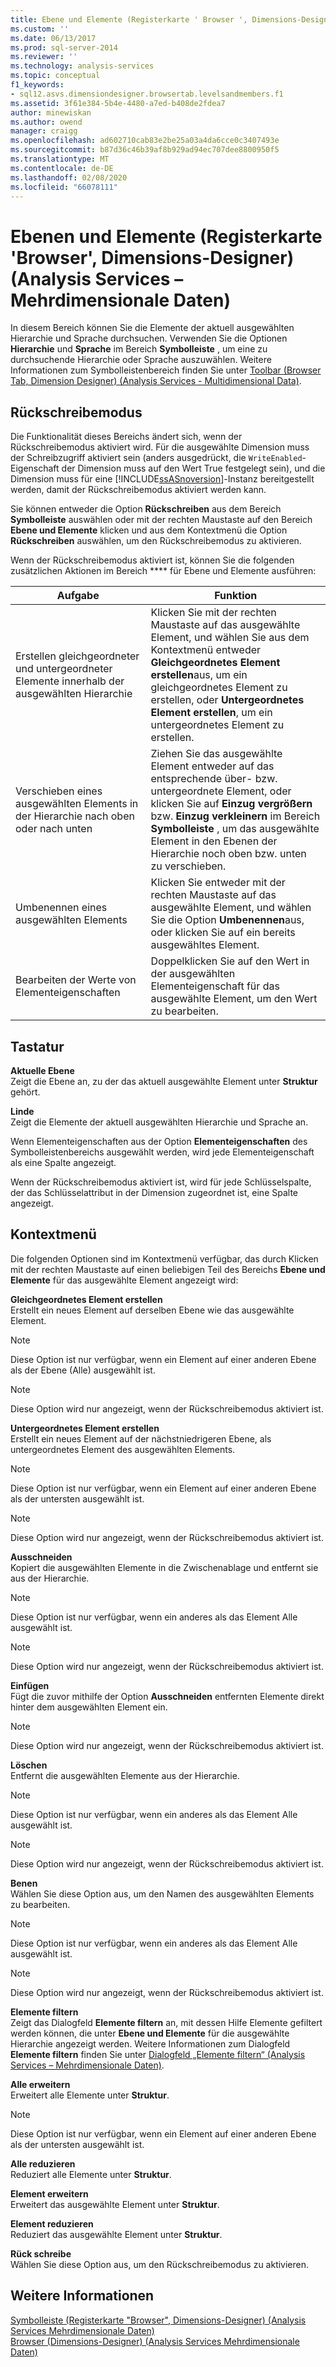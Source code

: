 ```yaml
---
title: Ebene und Elemente (Registerkarte ' Browser ', Dimensions-Designer) (Analysis Services-Mehrdimensionale Daten) | Microsoft-Dokumentation
ms.custom: ''
ms.date: 06/13/2017
ms.prod: sql-server-2014
ms.reviewer: ''
ms.technology: analysis-services
ms.topic: conceptual
f1_keywords:
- sql12.asvs.dimensiondesigner.browsertab.levelsandmembers.f1
ms.assetid: 3f61e384-5b4e-4480-a7ed-b408de2fdea7
author: minewiskan
ms.author: owend
manager: craigg
ms.openlocfilehash: ad602710cab83e2be25a03a4da6cce0c3407493e
ms.sourcegitcommit: b87d36c46b39af8b929ad94ec707dee8800950f5
ms.translationtype: MT
ms.contentlocale: de-DE
ms.lasthandoff: 02/08/2020
ms.locfileid: "66078111"
---
```

# <a name="level-and-members-browser-tab-dimension-designer-analysis-services---multidimensional-data"></a>Ebenen und Elemente (Registerkarte 'Browser', Dimensions-Designer) (Analysis Services – Mehrdimensionale Daten)
  In diesem Bereich können Sie die Elemente der aktuell ausgewählten Hierarchie und Sprache durchsuchen. Verwenden Sie die Optionen **Hierarchie** und **Sprache** im Bereich **Symbolleiste** , um eine zu durchsuchende Hierarchie oder Sprache auszuwählen. Weitere Informationen zum Symbolleistenbereich finden Sie unter [Toolbar &#40;Browser Tab, Dimension Designer&#41; &#40;Analysis Services - Multidimensional Data&#41;](toolbar-browser-tab-dimension-designer-analysis-services-multidimensional-data.md).  
  
## <a name="writeback-mode"></a>Rückschreibemodus  
 Die Funktionalität dieses Bereichs ändert sich, wenn der Rückschreibemodus aktiviert wird. Für die ausgewählte Dimension muss der Schreibzugriff aktiviert sein (anders ausgedrückt, die `WriteEnabled`-Eigenschaft der Dimension muss auf den Wert True festgelegt sein), und die Dimension muss für eine [!INCLUDE[ssASnoversion](../includes/ssasnoversion-md.md)]-Instanz bereitgestellt werden, damit der Rückschreibemodus aktiviert werden kann.  
  
 Sie können entweder die Option **Rückschreiben** aus dem Bereich **Symbolleiste** auswählen oder mit der rechten Maustaste auf den Bereich **Ebene und Elemente** klicken und aus dem Kontextmenü die Option **Rückschreiben** auswählen, um den Rückschreibemodus zu aktivieren.  
  
 Wenn der Rückschreibemodus aktiviert ist, können Sie die folgenden zusätzlichen Aktionen im Bereich **** für Ebene und Elemente ausführen:  
  
|Aufgabe|Funktion|  
|-----------|-------------|  
|Erstellen gleichgeordneter und untergeordneter Elemente innerhalb der ausgewählten Hierarchie|Klicken Sie mit der rechten Maustaste auf das ausgewählte Element, und wählen Sie aus dem Kontextmenü entweder **Gleichgeordnetes Element erstellen**aus, um ein gleichgeordnetes Element zu erstellen, oder **Untergeordnetes Element erstellen**, um ein untergeordnetes Element zu erstellen.|  
|Verschieben eines ausgewählten Elements in der Hierarchie nach oben oder nach unten|Ziehen Sie das ausgewählte Element entweder auf das entsprechende über- bzw. untergeordnete Element, oder klicken Sie auf **Einzug vergrößern** bzw. **Einzug verkleinern** im Bereich **Symbolleiste** , um das ausgewählte Element in den Ebenen der Hierarchie noch oben bzw. unten zu verschieben.|  
|Umbenennen eines ausgewählten Elements|Klicken Sie entweder mit der rechten Maustaste auf das ausgewählte Element, und wählen Sie die Option **Umbenennen**aus, oder klicken Sie auf ein bereits ausgewähltes Element.|  
|Bearbeiten der Werte von Elementeigenschaften|Doppelklicken Sie auf den Wert in der ausgewählten Elementeigenschaft für das ausgewählte Element, um den Wert zu bearbeiten.|  
  
## <a name="options"></a>Tastatur  
 **Aktuelle Ebene**  
 Zeigt die Ebene an, zu der das aktuell ausgewählte Element unter **Struktur** gehört.  
  
 **Linde**  
 Zeigt die Elemente der aktuell ausgewählten Hierarchie und Sprache an.  
  
 Wenn Elementeigenschaften aus der Option **Elementeigenschaften** des Symbolleistenbereichs ausgewählt werden, wird jede Elementeigenschaft als eine Spalte angezeigt.  
  
 Wenn der Rückschreibemodus aktiviert ist, wird für jede Schlüsselspalte, der das Schlüsselattribut in der Dimension zugeordnet ist, eine Spalte angezeigt.  
  
## <a name="context-menu"></a>Kontextmenü  
 Die folgenden Optionen sind im Kontextmenü verfügbar, das durch Klicken mit der rechten Maustaste auf einen beliebigen Teil des Bereichs **Ebene und Elemente** für das ausgewählte Element angezeigt wird:  
  
 **Gleichgeordnetes Element erstellen**  
 Erstellt ein neues Element auf derselben Ebene wie das ausgewählte Element.  
  
> [!NOTE]  
>  Diese Option ist nur verfügbar, wenn ein Element auf einer anderen Ebene als der Ebene (Alle) ausgewählt ist.  
  
> [!NOTE]  
>  Diese Option wird nur angezeigt, wenn der Rückschreibemodus aktiviert ist.  
  
 **Untergeordnetes Element erstellen**  
 Erstellt ein neues Element auf der nächstniedrigeren Ebene, als untergeordnetes Element des ausgewählten Elements.  
  
> [!NOTE]  
>  Diese Option ist nur verfügbar, wenn ein Element auf einer anderen Ebene als der untersten ausgewählt ist.  
  
> [!NOTE]  
>  Diese Option wird nur angezeigt, wenn der Rückschreibemodus aktiviert ist.  
  
 **Ausschneiden**  
 Kopiert die ausgewählten Elemente in die Zwischenablage und entfernt sie aus der Hierarchie.  
  
> [!NOTE]  
>  Diese Option ist nur verfügbar, wenn ein anderes als das Element Alle ausgewählt ist.  
  
> [!NOTE]  
>  Diese Option wird nur angezeigt, wenn der Rückschreibemodus aktiviert ist.  
  
 **Einfügen**  
 Fügt die zuvor mithilfe der Option **Ausschneiden** entfernten Elemente direkt hinter dem ausgewählten Element ein.  
  
> [!NOTE]  
>  Diese Option wird nur angezeigt, wenn der Rückschreibemodus aktiviert ist.  
  
 **Löschen**  
 Entfernt die ausgewählten Elemente aus der Hierarchie.  
  
> [!NOTE]  
>  Diese Option ist nur verfügbar, wenn ein anderes als das Element Alle ausgewählt ist.  
  
> [!NOTE]  
>  Diese Option wird nur angezeigt, wenn der Rückschreibemodus aktiviert ist.  
  
 **Benen**  
 Wählen Sie diese Option aus, um den Namen des ausgewählten Elements zu bearbeiten.  
  
> [!NOTE]  
>  Diese Option ist nur verfügbar, wenn ein anderes als das Element Alle ausgewählt ist.  
  
> [!NOTE]  
>  Diese Option wird nur angezeigt, wenn der Rückschreibemodus aktiviert ist.  
  
 **Elemente filtern**  
 Zeigt das Dialogfeld **Elemente filtern** an, mit dessen Hilfe Elemente gefiltert werden können, die unter **Ebene und Elemente** für die ausgewählte Hierarchie angezeigt werden. Weitere Informationen zum Dialogfeld **Elemente filtern** finden Sie unter [Dialogfeld „Elemente filtern“ &#40;Analysis Services – Mehrdimensionale Daten&#41;](filter-members-dialog-box-analysis-services-multidimensional-data.md).  
  
 **Alle erweitern**  
 Erweitert alle Elemente unter **Struktur**.  
  
> [!NOTE]  
>  Diese Option ist nur verfügbar, wenn ein Element auf einer anderen Ebene als der untersten ausgewählt ist.  
  
 **Alle reduzieren**  
 Reduziert alle Elemente unter **Struktur**.  
  
 **Element erweitern**  
 Erweitert das ausgewählte Element unter **Struktur**.  
  
 **Element reduzieren**  
 Reduziert das ausgewählte Element unter **Struktur**.  
  
 **Rück schreibe**  
 Wählen Sie diese Option aus, um den Rückschreibemodus zu aktivieren.  
  
## <a name="see-also"></a>Weitere Informationen  
 [Symbolleiste &#40;Registerkarte "Browser", Dimensions-Designer&#41; &#40;Analysis Services Mehrdimensionale Daten&#41;](toolbar-browser-tab-dimension-designer-analysis-services-multidimensional-data.md)   
 [Browser &#40;Dimensions-Designer&#41; &#40;Analysis Services Mehrdimensionale Daten&#41;](browser-dimension-designer-analysis-services-multidimensional-data.md)  
  
  
